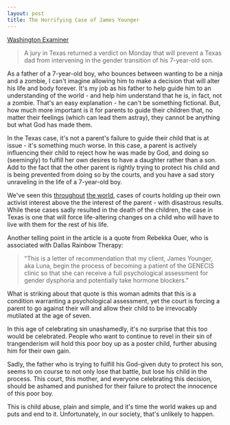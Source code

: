 ```yaml
---
layout: post
title: The Horrifying Case of James Younger 
---
```


[Washington Examiner](https://www.washingtonexaminer.com/news/texas-father-blocked-from-stopping-gender-transition-of-son-james-7-to-girl-called-luna)

>A jury in Texas returned a verdict on Monday that will prevent a Texas dad from intervening in the gender transition of his 7-year-old son.

As a father of a 7-year-old boy, who bounces between wanting to be a ninja and a zombie, I can't imagine allowing him to make a decision that will alter his life and body forever. It's my job as his father to help guide him to an understanding of the world - and help him understand that he is, in fact, not a zombie. That's an easy explanation - he can't be something fictional. But, how much more important is it for parents to guide their children that, no matter their feelings (which can lead them astray), they cannot be anything but what God has made them.

In the Texas case, it's not a parent's failure to guide their child that is at issue - it's something much worse. In this case, a parent is actively influencing their child to reject how he was made by God, and doing so (seemingly) to fulfill her own desires to have a daughter rather than a son. Add to the fact that the other parent is rightly trying to protect his child and is being prevented from doing so by the courts, and you have a sad story unraveling in the life of a 7-year-old boy.

We've seen this [throughout](https://www.nytimes.com/2018/04/28/world/europe/uk-alfie-evans-dead.html) [the world](https://en.wikipedia.org/wiki/Charlie_Gard_case), cases of courts holding up their own activist interest above the the interest of the parent - with disastrous results. While these cases sadly resulted in the death of the children, the case in Texas is one that will force life-altering changes on a child who will have to live with them for the rest of his life. 

Another telling point in the article is a quote from Rebekka Ouer, who is associated with Dallas Rainbow Therapy:

>"This is a letter of recommendation that my client, James Younger, aka Luna, begin the process of becoming a patient of the GENECIS clinic so that she can receive a full psychological assessment for gender dysphoria and potentially take hormone blockers."

What is striking about that quote is this woman admits that this is a condition warranting a psychological assessment, yet the court is forcing a parent to go against their will and allow their child to be irrevocably mutilated at the age of seven. 

In this age of celebrating sin unashamedly, it's no surprise that this too would be celebrated. People who want to continue to revel in their sin of trangenderism will hold this poor boy up as a poster child, further abusing him for their own gain. 

Sadly, the father who is trying to fulfill his God-given duty to protect his son, seems to on course to not only lose that battle, but lose his child in the process. This court, this mother, and everyone celebrating this decision, should be ashamed and punished for their failure to protect the innocence of this poor boy.

This is child abuse, plain and simple, and it's time the world wakes up and puts and end to it. Unfortunately, in our society, that's unlikely to happen.
